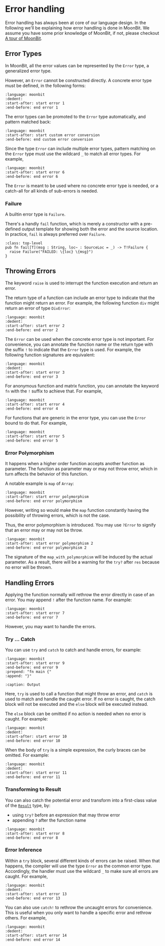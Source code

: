 # Error handling

Error handling has always been at core of our language design. In the following
we'll be explaining how error handling is done in MoonBit. We assume you have
some prior knowledge of MoonBit, if not, please checkout
[A tour of MoonBit](../tutorial/tour.md).

## Error Types

In MoonBit, all the error values can be represented by the `Error` type, a
generalized error type.

However, an `Error` cannot be constructed directly. A concrete error type must
be defined, in the following forms:

```{literalinclude} /sources/language/src/error/top.mbt
:language: moonbit
:dedent:
:start-after: start error 1
:end-before: end error 1
```

The error types can be promoted to the `Error` type automatically, and pattern
matched back:

```{literalinclude} /sources/language/src/error/top.mbt
:language: moonbit
:start-after: start custom error conversion
:end-before: end custom error conversion
```

Since the type `Error` can include multiple error types, pattern matching on the
`Error` type must use the wildcard `_` to match all error types. For example,

```{literalinclude} /sources/language/src/error/top.mbt
:language: moonbit
:start-after: start error 6
:end-before: end error 6
```

The `Error` is meant to be used where no concrete error type is needed, or a
catch-all for all kinds of sub-errors is needed.

### Failure

A builtin error type is `Failure`.

There's a handly `fail` function, which is merely a constructor with a
pre-defined output template for showing both the error and the source location.
In practice, `fail` is always preferred over `Failure`.

```{code-block} moonbit
:class: top-level
pub fn fail[T](msg : String, loc~ : SourceLoc = _) -> T!Failure {
  raise Failure("FAILED: \{loc} \{msg}")
}
```

## Throwing Errors

The keyword `raise` is used to interrupt the function execution and return an
error.

The return type of a function can include an error type to indicate that the
function might return an error. For example, the following function `div` might
return an error of type `DivError`:

```{literalinclude} /sources/language/src/error/top.mbt
:language: moonbit
:dedent:
:start-after: start error 2
:end-before: end error 2
```

The `Error` can be used when the concrete error type is not important. For
convenience, you can annotate the function name or the return type with the
suffix `!` to indicate that the `Error` type is used. For example, the following
function signatures are equivalent:

```{literalinclude} /sources/language/src/error/top.mbt
:language: moonbit
:dedent:
:start-after: start error 3
:end-before: end error 3
```

For anonymous function and matrix function, you can annotate the keyword `fn`
with the `!` suffix to achieve that. For example,

```{literalinclude} /sources/language/src/error/top.mbt
:language: moonbit
:start-after: start error 4
:end-before: end error 4
```

For functions that are generic in the error type, you can use the `Error` bound
to do that. For example,

```{literalinclude} /sources/language/src/error/top.mbt
:language: moonbit
:start-after: start error 5
:end-before: end error 5
```

### Error Polymorphism

It happens when a higher order function accepts another function as parameter. The function as parameter may or may not throw error, which in turn affects the behavior of this function.

A notable example is `map` of `Array`:

```{literalinclude} /sources/language/src/error/top.mbt
:language: moonbit
:start-after: start error polymorphism
:end-before: end error polymorphism
```

However, writing so would make the `map` function constantly having the possibility of throwing errors, which is not the case.

Thus, the error polymorphism is introduced. You may use `?Error` to signify that an error may or may not be throw.

```{literalinclude} /sources/language/src/error/top.mbt
:language: moonbit
:start-after: start error polymorphism 2
:end-before: end error polymorphism 2
```

The signature of the `map_with_polymorphism` will be induced by the actual parameter. As a result, there will be a warning for the `try?` after `res` because no error will be thrown.

## Handling Errors

Applying the function normally will rethrow the error directly in case of an
error. You may append `!` after the function name. For example:

```{literalinclude} /sources/language/src/error/top.mbt
:language: moonbit
:start-after: start error 7
:end-before: end error 7
```

However, you may want to handle the errors.

### Try ... Catch

You can use `try` and `catch` to catch and handle errors, for example:

```{literalinclude} /sources/language/src/error/top.mbt
:language: moonbit
:start-after: start error 9
:end-before: end error 9
:prepend: "fn main {"
:append: "}"
```

```{literalinclude} /sources/language/src/error/__snapshot__/error_9
:caption: Output
```

Here, `try` is used to call a function that might throw an error, and `catch` is
used to match and handle the caught error. If no error is caught, the catch
block will not be executed and the `else` block will be executed instead.

The `else` block can be omitted if no action is needed when no error is caught.
For example:

```{literalinclude} /sources/language/src/error/top.mbt
:language: moonbit
:dedent:
:start-after: start error 10
:end-before: end error 10
```

When the body of `try` is a simple expression, the curly braces can be omitted.
For example:

```{literalinclude} /sources/language/src/error/top.mbt
:language: moonbit
:dedent:
:start-after: start error 11
:end-before: end error 11
```

### Transforming to Result

You can also catch the potential error and transform into a first-class value of the
[`Result`](/language/fundamentals.md#option-and-result) type, by:

- using `try?` before an expression that may throw error
- appending `?` after the function name

```{literalinclude} /sources/language/src/error/top.mbt
:language: moonbit
:start-after: start error 8
:end-before: end error 8
```

### Error Inference

Within a `try` block, several different kinds of errors can be raised. When that
happens, the compiler will use the type `Error` as the common error type.
Accordingly, the handler must use the wildcard `_` to make sure all errors are
caught. For example,

```{literalinclude} /sources/language/src/error/top.mbt
:language: moonbit
:dedent:
:start-after: start error 13
:end-before: end error 13
```

You can also use `catch!` to rethrow the uncaught errors for convenience. This
is useful when you only want to handle a specific error and rethrow others. For
example,

```{literalinclude} /sources/language/src/error/top.mbt
:language: moonbit
:dedent:
:start-after: start error 14
:end-before: end error 14
```
